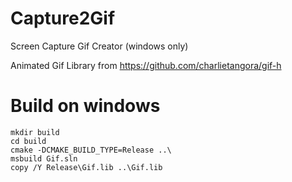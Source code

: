 # Capture2Gif
Screen Capture Gif Creator (windows only)

Animated Gif Library from https://github.com/charlietangora/gif-h


# Build on windows
```
mkdir build
cd build
cmake -DCMAKE_BUILD_TYPE=Release ..\
msbuild Gif.sln
copy /Y Release\Gif.lib ..\Gif.lib
```